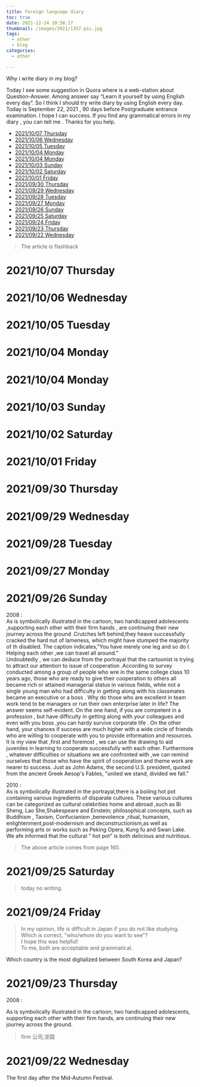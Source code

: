 ```yaml
---
title: Foreign language diary
toc: true
date: 2021-12-24 10:58:17
thumbnail: /images/2021/1357.pic.jpg
tags:
  - other
  - blog
categories:
  - other

---
```


Why i write diary in my blog?  
  
Today I see some suggestion in Quora where is a web-station about Question-Answer. Among answer say “Learn it yourself by using English every day”. So I think I should try write diary by using English every day. Today is September 22, 2021 , 90 days before Postgraduate entrance examination. I hope I can success. If you find any grammatical errors in my diary , you can tell me . Thanks for you help.  

- [2021/10/07 Thursday](#20211007-thursday)
- [2021/10/06 Wednesday](#20211006-wednesday)
- [2021/10/05 Tuesday](#20211005-tuesday)
- [2021/10/04 Monday](#20211004-monday)
- [2021/10/04 Monday](#20211004-monday-1)
- [2021/10/03 Sunday](#20211003-sunday)
- [2021/10/02 Saturday](#20211002-saturday)
- [2021/10/01 Friday](#20211001-friday)
- [2021/09/30 Thursday](#20210930-thursday)
- [2021/09/29 Wednesday](#20210929-wednesday)
- [2021/09/28 Tuesday](#20210928-tuesday)
- [2021/09/27 Monday](#20210927-monday)
- [2021/09/26 Sunday](#20210926-sunday)
- [2021/09/25 Saturday](#20210925-saturday)
- [2021/09/24 Friday](#20210924-friday)
- [2021/09/23 Thursday](#20210923-thursday)
- [2021/09/22 Wednesday](#20210922-wednesday)

<!--more-->

> The article is flashback


#  2021/10/07 Thursday
#  2021/10/06 Wednesday
#  2021/10/05 Tuesday
#  2021/10/04 Monday
#  2021/10/04 Monday
#  2021/10/03 Sunday
#  2021/10/02 Saturday
#  2021/10/01 Friday
#  2021/09/30 Thursday
#  2021/09/29 Wednesday
#  2021/09/28 Tuesday
#  2021/09/27 Monday
#  2021/09/26 Sunday

2008 :  
As is symbolically illustrated in the cartoon, two handicapped adolescents ,supporting each other with their firm hands , are continuing their new journey across the ground .Crutches left behind,they heave successfully cracked the hard nut of lameness, which might have stumped the majority of th disabled. The caption indicates,"You have merely one leg and so do I. Helping each other ,we can travel all around."  
Undoubtedly , we can deduce from the portrayal that the cartoonist is trying to attract our attention to issue of cooperation .According to survey conducted among a group of people who wre in the same college class 10 years ago, those who are ready to give their cooperation to others all became rich or attained managerial status in various fields, while not a single young man who had difficulty in getting along with his classmates became an executive or a boss . Why do those who are excellent in team work tend to be managers or run their own enterprise later in life? The answer seems self-evident. On the one hand, if you are competent in a profession , but have difficulty in getting along with your colleagues and even with you boss ,you can hardy survive corporate life . On the other hand, your chances if success are much higher with a wide circle of friends who are willing to cooperate with you to provide information and resources.  
It is my view that ,first and foremost , we can use the drawing to aid juveniles in learning to cooperate successfully with each other. Furthermore , whatever difficulties or situations we are confronted with ,we can remind ourselves that those who have the spirit of cooperation and theme work are nearer to success. Just as John Adams, the second U.S. president, quoted from the ancient Greek Aesop's Fables, "united we stand, divided we fall."   

2010 :  
As is symbolically illustrated in the portrayal,there is a boiling hot pot containing various ingredients of disparate cultures. These various cultures can be categorized as cultural celebrities home and abroad ,such as Bi Sheng, Lao She,Shakespeare and Einstein; philosophical concepts, such as Buddhism , Taoism, Confucianism ,benevolence ,ritual, humanism, enlightenment,post-modernism and deconstructionism,as well as performing arts or works such as Peking Opera, Kung fu and Swan Lake. We afe informed that the cultural " hot pot" is both delicious and nutritious.  

> The above article comes from page 160.

#  2021/09/25 Saturday

> today no writing.

#  2021/09/24 Friday

> In my opinion, life is difficult in Japan if you do not like studying.  
> Which is correct, "who/whom do you want to see"?  
> I hope this was helpful!  
> To me, both are acceptable and grammatical.  

Which country is the most digitalized between South Korea and Japan?




#  2021/09/23 Thursday

2008 : 

As is symbolically illustrated in the cartoon, two handicapped adolescents, supporting each other with their firm hands, are continuing their new journey across the ground.

> firm 公司,坚固


#  2021/09/22 Wednesday

The first day after the Mid-Autumn Festival.




